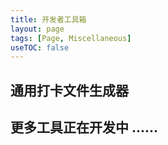 ```yaml
---
title: 开发者工具箱
layout: page
tags: [Page, Miscellaneous]
useTOC: false
---
```

<div class="horizontal-flex-box">
    <div class="flex-page-card" onclick="window.location.href='{{ site.baseurl }}/2021/06/11/yaml-generator.html'">
        <h2>通用打卡文件生成器</h2>
    </div>
    <div class="flex-page-card" onclick="window.location.href='{{ site.baseurl }}/2021/06/11/yaml-generator.html'">
        <h2> 更多工具正在开发中 ……</h2>
        <div style="background: url('../../../../assets/more.svg') no-repeat center bottom; height: 7rem; background-size: contain;"></div>
    </div>
</div>